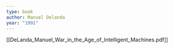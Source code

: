 ```yaml
---
type: book
author: Manuel Delanda
year: "1991"
---
```

[[DeLanda_Manuel_War_in_the_Age_of_Intelligent_Machines.pdf]]